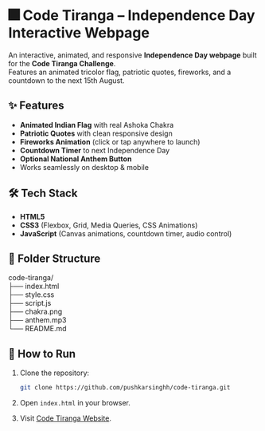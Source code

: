 # 🎆 Code Tiranga – Independence Day Interactive Webpage

An interactive, animated, and responsive **Independence Day webpage** built for the **Code Tiranga Challenge**.  
Features an animated tricolor flag, patriotic quotes, fireworks, and a countdown to the next 15th August.

## ✨ Features
- **Animated Indian Flag** with real Ashoka Chakra
- **Patriotic Quotes** with clean responsive design
- **Fireworks Animation** (click or tap anywhere to launch)
- **Countdown Timer** to next Independence Day
- **Optional National Anthem Button**
- Works seamlessly on desktop & mobile

## 🛠️ Tech Stack
- **HTML5**
- **CSS3** (Flexbox, Grid, Media Queries, CSS Animations)
- **JavaScript** (Canvas animations, countdown timer, audio control)

## 📂 Folder Structure
code-tiranga/  
├── index.html  
├── style.css     
├── script.js   
├── chakra.png   
├── anthem.mp3  
└── README.md   

## 🚀 How to Run
1. Clone the repository:
   ```bash
   git clone https://github.com/pushkarsinghh/code-tiranga.git
   ```
2. Open `index.html` in your browser.  

3. Visit [Code Tiranga Website](https://code-tiranga.netlify.app/).
